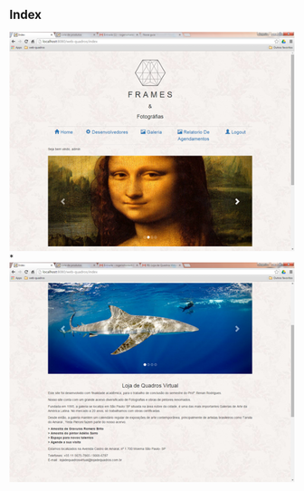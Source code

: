 
## Index

![web frame index](https://github.com/RogerioHorauti/web-quadros/blob/master/img/wq-index.png)
*
![web frame index](https://github.com/RogerioHorauti/web-quadros/blob/master/img/wq-index2.png)

